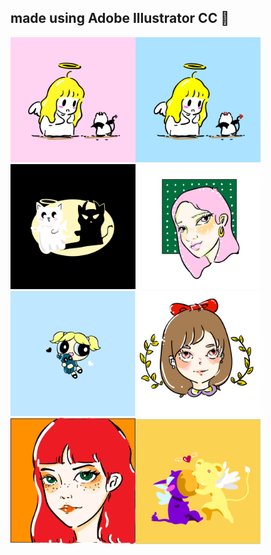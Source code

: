 
## made using Adobe Illustrator CC  :art:
<img src="an3.png" width="200"/><img src="an5.png" width="200"/><img src="bw.png" width="200"/><img src="pinky.jpg" width="200"/><img src="pp.png" width="200"/><img src="rbo.jpg" width="200"/><img src="rd.png" width="200"/><img src="xksb.png" width="200"/>
